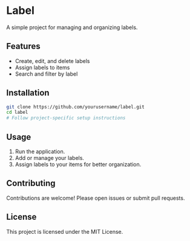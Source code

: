 # Label

A simple project for managing and organizing labels.

## Features

- Create, edit, and delete labels
- Assign labels to items
- Search and filter by label

## Installation

```bash
git clone https://github.com/yourusername/label.git
cd label
# Follow project-specific setup instructions
```

## Usage

1. Run the application.
2. Add or manage your labels.
3. Assign labels to your items for better organization.

## Contributing

Contributions are welcome! Please open issues or submit pull requests.

## License

This project is licensed under the MIT License.